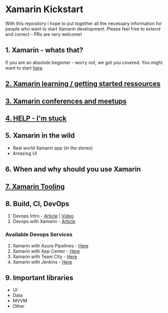 # Xamarin Kickstart
With this repository I hope to put together all the necessary information for people who want to start Xamarin development. Please feel free to extend and correct - PRs are very welcome!

## 1. Xamarin - whats that?
If you are an absolute beginner - worry not, we got you covered. You might want to start [here](
https://dotnet.microsoft.com/learn/xamarin/what-is-xamarin).

## [2. Xamarin learning / getting started ressources](./xamarinlearning)

## [3. Xamarin conferences and meetups](./conference_meetup)

## [4. HELP - I'm stuck](./helpimstuck)

## 5. Xamarin in the wild

- Real world Xamarin app (in the stores)
- Amazing UI

## 6. When and why should you use Xamarin

## [7. Xamarin Tooling](./xamarintooling)

## 8. Build, CI, DevOps

1. Devops Intro - [Article](https://docs.microsoft.com/en-us/xamarin/tools/ci/intro-to-ci) | [Video](https://youtu.be/wXgnh2Q7Uv8)
2. Devops with Xamarin - [Article](https://docs.microsoft.com/en-us/xamarin/tools/ci/devops)

### Available Devops Services

1. Xamarin with Azure Pipelines - [Here](https://docs.microsoft.com/en-us/azure/devops/pipelines/ecosystems/xamarin?view=azure-devops&tabs=yaml)
2. Xamarin with App Center - [Here](https://docs.microsoft.com/en-us/appcenter/build/xamarin/)
3. Xamarin with Team City - [Here](https://docs.microsoft.com/en-us/xamarin/tools/ci/teamcity)
4. Xamarin with Jenkins - [Here](https://docs.microsoft.com/en-us/xamarin/tools/ci/jenkins-walkthrough)

## 9. Important libraries

- UI
- Data
- MVVM
- Other
